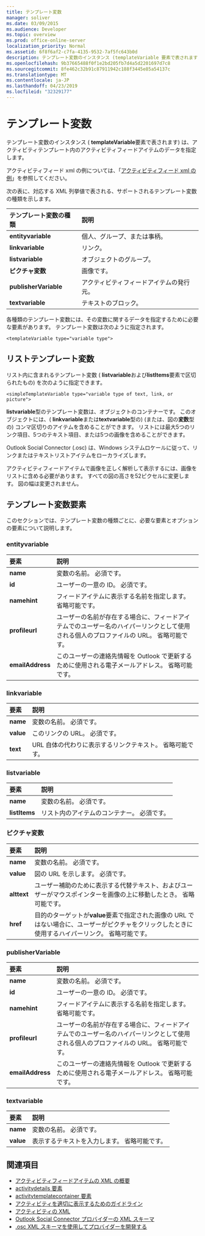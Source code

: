 ```yaml
---
title: テンプレート変数
manager: soliver
ms.date: 03/09/2015
ms.audience: Developer
ms.topic: overview
ms.prod: office-online-server
localization_priority: Normal
ms.assetid: 6f8f6af2-c7fa-4135-9532-7af5fc643b0d
description: テンプレート変数のインスタンス (templateVariable 要素で表されます) は、アクティビティテンプレート内のアクティビティフィードアイテムのデータを指定します。
ms.openlocfilehash: 9b37665488f0f1e2bd205fb7d4a5d2201697d7c8
ms.sourcegitcommit: 8fe462c32b91c87911942c188f3445e85a54137c
ms.translationtype: MT
ms.contentlocale: ja-JP
ms.lasthandoff: 04/23/2019
ms.locfileid: "32329177"
---
```

# <a name="template-variables"></a>テンプレート変数

テンプレート変数のインスタンス ( **templateVariable**要素で表されます) は、アクティビティテンプレート内のアクティビティフィードアイテムのデータを指定します。 
  
アクティビティフィード xml の例については、「[アクティビティフィード xml の例](activity-feed-xml-example.md)」を参照してください。

次の表に、対応する XML 列挙値で表される、サポートされるテンプレート変数の種類を示します。
  
|**テンプレート変数の種類**|**説明**|
|:-----|:-----|
|**entityvariable** <br/> |個人、グループ、または事柄。  <br/> |
|**linkvariable** <br/> |リンク。  <br/> |
|**listvariable** <br/> |オブジェクトのグループ。  <br/> |
|**ピクチャ変数** <br/> |画像です。  <br/> |
|**publisherVariable** <br/> |アクティビティフィードアイテムの発行元。  <br/> |
|**textvariable** <br/> |テキストのブロック。  <br/> |
   
各種類のテンプレート変数には、その変数に関するデータを指定するために必要な要素があります。 テンプレート変数は次のように指定されます。
  
`<templateVariable type="variable type">`
  
## <a name="list-template-variable"></a>リストテンプレート変数

リスト内に含まれるテンプレート変数 ( **listvariable**および**listItems**要素で区切られたもの) を次のように指定できます。 
  
`<simpleTemplateVariable type="variable type of text, link, or picture">`
  
**listvariable**型のテンプレート変数は、オブジェクトのコンテナーです。 このオブジェクトには、( **linkvariable**または**textvariable**型の) (または、図の**変数**型の) コンマ区切りのアイテムを含めることができます。 リストには最大5つのリンク項目、5つのテキスト項目、または5つの画像を含めることができます。 
  
Outlook Social Connector (.osc) は、Windows システムロケールに従って、リンクまたはテキストリストアイテムをローカライズします。
  
アクティビティフィードアイテムで画像を正しく解析して表示するには、画像をリストに含める必要があります。 すべての図の高さを52ピクセルに変更します。 図の幅は変更されません。
  
## <a name="template-variable-elements"></a>テンプレート変数要素

このセクションでは、テンプレート変数の種類ごとに、必要な要素とオプションの要素について説明します。
  
### <a name="entityvariable"></a>entityvariable

|**要素**|**説明**|
|:-----|:-----|
|**name** <br/> |変数の名前。 必須です。  <br/> |
|**id** <br/> |ユーザーの一意の ID。 必須です。  <br/> |
|**namehint** <br/> |フィードアイテムに表示する名前を指定します。 省略可能です。  <br/> |
|**profileurl** <br/> |ユーザーの名前が存在する場合に、フィードアイテムでのユーザー名のハイパーリンクとして使用される個人のプロファイルの URL。 省略可能です。  <br/> |
|**emailAddress** <br/> |このユーザーの連絡先情報を Outlook で更新するために使用される電子メールアドレス。 省略可能です。  <br/> |
   
### <a name="linkvariable"></a>linkvariable

|**要素**|**説明**|
|:-----|:-----|
|**name** <br/> |変数の名前。 必須です。  <br/> |
|**value** <br/> |このリンクの URL。 必須です。  <br/> |
|**text** <br/> |URL 自体の代わりに表示するリンクテキスト。 省略可能です。  <br/> |
   
### <a name="listvariable"></a>listvariable

|**要素**|**説明**|
|:-----|:-----|
|**name** <br/> |変数の名前。 必須です。  <br/> |
|**listItems** <br/> |リスト内のアイテムのコンテナー。 必須です。  <br/> |
   
### <a name="picturevariable"></a>ピクチャ変数

|**要素**|**説明**|
|:-----|:-----|
|**name** <br/> |変数の名前。 必須です。  <br/> |
|**value** <br/> |図の URL を示します。 必須です。  <br/> |
|**alttext** <br/> |ユーザー補助のために表示する代替テキスト、およびユーザーがマウスポインターを画像の上に移動したとき。 省略可能です。  <br/> |
|**href** <br/> |目的のターゲットが**value**要素で指定された画像の URL ではない場合に、ユーザーがピクチャをクリックしたときに使用するハイパーリンク。 省略可能です。  <br/> |
   
### <a name="publishervariable"></a>publisherVariable

|**要素**|**説明**|
|:-----|:-----|
|**name** <br/> |変数の名前。 必須です。  <br/> |
|**id** <br/> |ユーザーの一意の ID。 必須です。  <br/> |
|**namehint** <br/> |フィードアイテムに表示する名前を指定します。 省略可能です。  <br/> |
|**profileurl** <br/> |ユーザーの名前が存在する場合に、フィードアイテムでのユーザー名のハイパーリンクとして使用される個人のプロファイルの URL。 省略可能です。  <br/> |
|**emailAddress** <br/> |このユーザーの連絡先情報を Outlook で更新するために使用される電子メールアドレス。 省略可能です。  <br/> |
   
### <a name="textvariable"></a>textvariable

|**要素**|**説明**|
|:-----|:-----|
|**name** <br/> |変数の名前。 必須です。  <br/> |
|**value** <br/> |表示するテキストを入力します。 省略可能です。  <br/> |
   
## <a name="see-also"></a>関連項目

- [アクティビティフィードアイテムの XML の概要](overview-of-xml-for-an-activity-feed-item.md)  
- [activitydetails 要素](activitydetails-element.md)  
- [activitytemplatecontainer 要素](activitytemplatecontainer-element.md)  
- [アクティビティを適切に表示するためのガイドライン](guidelines-for-properly-displaying-activities.md)  
- [アクティビティの XML](xml-for-activities.md)  
- [Outlook Social Connector プロバイダーの XML スキーマ](outlook-social-connector-provider-xml-schema.md)
- [.osc XML スキーマを使用してプロバイダーを開発する](developing-a-provider-with-the-osc-xml-schema.md)

